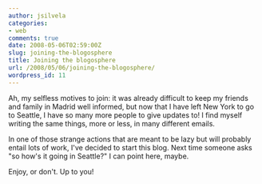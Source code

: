 ```yaml
---
author: jsilvela
categories:
- web
comments: true
date: 2008-05-06T02:59:00Z
slug: joining-the-blogosphere
title: Joining the blogosphere
url: /2008/05/06/joining-the-blogosphere/
wordpress_id: 11
---
```


Ah, my selfless motives to join: it was already difficult to keep my friends and family in Madrid well informed, but now that I have left New York to go to Seattle, I have so many more people to give updates to! I find myself writing the same things, more or less, in many different emails.


In one of those strange actions that are meant to be lazy but will probably entail lots of work, I've decided to start this blog. Next time someone asks "so how's it going in Seattle?" I can point here, maybe.




Enjoy, or don't. Up to you!
